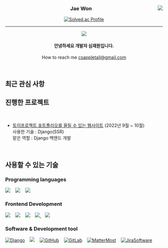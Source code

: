 

<div align="center">
   
<a href="https://github.com/appletail"><img align="right" src="https://github-readme-stats.vercel.app/api/top-langs/?username=appletail&theme=dracula&layout=compact&langs_count=10" /></a>
  

  ### Jae Won
   [![Solved.ac Profile](http://mazassumnida.wtf/api/v2/generate_badge?boj=litan36)](https://solved.ac/litan36/)
   
 ---
   <a href="https://hits.seeyoufarm.com"><img src="https://hits.seeyoufarm.com/api/count/incr/badge.svg?url=https%3A%2F%2Fgithub.com%2Fappletail&count_bg=%2379C83D&title_bg=%23555555&icon=&icon_color=%23E7E7E7&title=visitors&edge_flat=false"/></a>    
   

   
 #### 안녕하세요 개발자 심재원입니다.
How to reach me csappletail@gmail.com
 </div>
 
<br>
 <div>
    
<h2> 최근 관심 사항 </h2>

   
<h2> 진행한 프로젝트 </h2>
   
   
<br>
   
   - [토이프로젝트 포트폴리오를 올릴 수 있는 웹사이트](https://github.com/ssafy8th-python/woopolemong) (2022년 9월 ~ 10월)      
   사용한 기술 : Django(SSR)       
   맡은 역할 : Django 백앤드 개발
   
   
   

<br>


<h2> 사용할 수 있는 기술 </h2>
  
  ### Programming languages
  [<img src="https://img.shields.io/badge/JavaScript-F7DF1E?style=for-the-badge&logo=javascript&logoColor=black" />]() &nbsp;&nbsp;
  [<img src="https://img.shields.io/badge/Java-ED8B00?style=for-the-badge&logo=java&logoColor=white"/>]() &nbsp;&nbsp;
  [<img src="https://img.shields.io/badge/python-3776AB?style=for-the-badge&logo=python&logoColor=white">]() &nbsp;&nbsp;

<!--   [<img src="" />]() &nbsp;&nbsp; -->

  ### Frontend Development

  [<img src="https://img.shields.io/badge/HTML5-E34F26?style=for-the-badge&logo=html5&logoColor=white" />]() &nbsp;&nbsp;
  [<img src="https://img.shields.io/badge/CSS3-1572B6?style=for-the-badge&logo=css3&logoColor=white" />]() &nbsp;&nbsp;
  [<img src = "https://img.shields.io/badge/Bootstrap-563D7C?style=for-the-badge&logo=bootstrap&logoColor=white"/>](https://getbootstrap.com/) &nbsp;&nbsp;
  [<img src="https://img.shields.io/badge/vue.js-4FC08D?style=for-the-badge&logo=vue.js&logoColor=white"> ](https://vuejs.org/) &nbsp;&nbsp; 
  [<img src="https://img.shields.io/badge/React-20232A?style=for-the-badge&logo=react&logoColor=61DAFB" />](https://ko.reactjs.org/) &nbsp;&nbsp; 
    
  ### Software & Development tool
  
  [<img src="https://img.shields.io/badge/Django-092E20?style=for-the-badge&logo=django&logoColor=green" alt="Django"/>](https://www.djangoproject.com/) &nbsp;&nbsp; 
  [<img src="https://img.shields.io/badge/GIT-E44C30?style=for-the-badge&logo=git&logoColor=white"/>](https://git-scm.com/) &nbsp;&nbsp;
  [<img src="https://img.shields.io/badge/GitHub-100000?style=for-the-badge&logo=github&logoColor=white" alt="GitHub"/>](https://github.com/) &nbsp;&nbsp; 
  [<img src="https://img.shields.io/badge/gitlab-FC6D26?style=for-the-badge&logo=gitlab&logoColor=white" alt="GitLab"/>](https://about.gitlab.com/) &nbsp;&nbsp; 
  [<img src="https://img.shields.io/badge/Mattermost-0058CC?style=for-the-badge&logo=mattermost&logoColor=white" alt="MatterMost"/>](https://mattermost.com/) &nbsp;&nbsp; 
  [<img src="https://img.shields.io/badge/Jira-0058CC?style=for-the-badge&logo=jirasoftware&logoColor=white" alt="JiraSoftware"/>](https://www.atlassian.com/ko/software/jira) &nbsp;&nbsp; 
</div>
